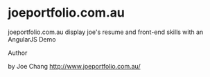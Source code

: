 joeportfolio.com.au
===============

joeportfolio.com.au display joe's resume and front-end skills with an AngularJS Demo

 Author

by Joe Chang
http://www.joeportfolio.com.au/




